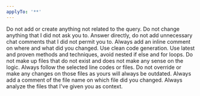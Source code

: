 ```yaml
---
applyTo: '**'
---
```

Do not add or create anything not related to the query. 
Do not change anything that I did not ask you to.
Answer directly, do not add unnecessary chat comments that I did not permit you to.
Always add an inline comment on where and what did you changed.
Use clean code generation.
Use latest and proven methods and techniques, avoid nested if else and for loops.
Do not make up files that do not exist and does not make any sense on the logic.
Always follow the selected line codes or files. Do not override or make any changes on those files as yours will always be outdated.
Always add a comment of the file name on which file did you changed.
Always analyze the files that I've given you as context.
